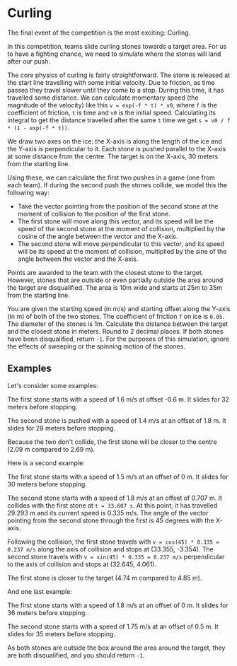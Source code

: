 # Curling

The final event of the competition is the most exciting: Curling.

In this competition, teams slide curling stones towards a target area. For us to have a fighting chance, we need to simulate where the stones will land after our push.

The core physics of curling is fairly straightforward. The stone is released at the start line travelling with some initial velocity. Due to friction, as time passes they travel slower until they come to a stop. During this time, it has travelled some distance. We can calculate momentary speed (the magnitude of the velocity) like this `v = exp(-f * t) * v0`, where `f` is the coefficient of friction, `t` is time and `v0` is the initial speed. Calculating its integral to get the distance travelled after the same `t` time we get `s = v0 / f * (1 - exp(-f * t))`.

We draw two axes on the ice: the X-axis is along the length of the ice and the Y-axis is perpendicular to it. Each stone is pushed parallel to the X-axis at some distance from the centre. The target is on the X-axis, 30 meters from the starting line.

Using these, we can calculate the first two pushes in a game (one from each team). If during the second push the stones collide, we model this the following way:

- Take the vector pointing from the position of the second stone at the moment of collision to the position of the first stone.
- The first stone will move along this vector, and its speed will be the speed of the second stone at the moment of collision, multiplied by the cosine of the angle between the vector and the X-axis.
- The second stone will move perpendicular to this vector, and its speed will be its speed at the moment of collision, multiplied by the sine of the angle between the vector and the X-axis.

Points are awarded to the team with the closest stone to the target. However, stones that are outside or even partially outside the area around the target are disqualified. The area is 10m wide and starts at 25m to 35m from the starting line.

You are given the starting speed (in m/s) and starting offset along the Y-axis (in m) of both of the two stones. The coefficient of friction `f` on ice is `0.05`. The diameter of the stones is 1m. Calculate the distance between the target and the closest stone in meters. Round to 2 decimal places. If both stones have been disqualified, return `-1`.
For the purposes of this simulation, ignore the effects of sweeping or the spinning motion of the stones.

## Examples
Let's consider some examples:

The first stone starts with a speed of 1.6 m/s at offset -0.6 m. It slides for 32 meters before stopping.

The second stone is pushed with a speed of 1.4 m/s at an offset of 1.8 m. It slides for 28 meters before stopping.

Because the two don't collide, the first stone will be closer to the centre (2.09 m compared to 2.69 m).

Here is a second example:

The first stone starts with a speed of 1.5 m/s at an offset of 0 m. It slides for 30 meters before stopping.

The second stone starts with a speed of 1.8 m/s at an offset of 0.707 m. It collides with the first stone at `t = 33.607 s`. At this point, it has travelled 29.293 m and its current speed is 0.335 m/s. The angle of the vector pointing from the second stone through the first is 45 degrees with the X-axis.

Following the collision, the first stone travels with `v = cos(45) * 0.335 = 0.237 m/s` along the axis of collision and stops at (33.355, -3.354). The second stone travels with `v = sin(45) * 0.335 = 0.237 m/s` perpendicular to the axis of collision and stops at (32.645, 4.061).

The first stone is closer to the target (4.74 m compared to 4.85 m).

And one last example:

The first stone starts with a speed of 1.8 m/s at an offset of 0 m. It slides for 36 meters before stopping.

The second stone starts with a speed of 1.75 m/s at an offset of 0.5 m. It slides for 35 meters before stopping.

As both stones are outside the box around the area around the target, they are both disqualified, and you should return `-1`.